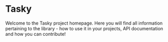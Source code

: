 # Tasky

Welcome to the Tasky project homepage. Here you will find all information pertaining to the library - how to use it in your projects, API documentation and how you can
contribute!


